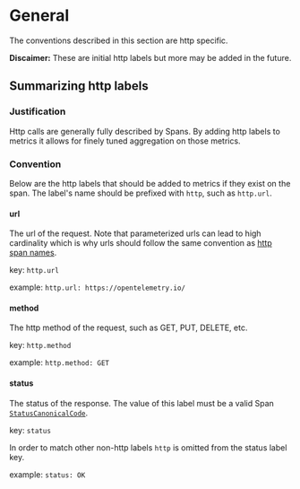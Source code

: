 # General

The conventions described in this section are http specific.

**Discaimer:** These are initial http labels but more may be added in the future.

## Summarizing http labels

### Justification

Http calls are generally fully described by Spans. By adding http labels
to metrics it allows for finely tuned aggregation on those metrics.

### Convention

Below are the http labels that should be added to metrics if they exist on the span.
The label's name should be prefixed with `http`, such as `http.url`.

#### url

The url of the request. Note that parameterized urls can lead to high cardinality
which is why urls should follow the same convention as
[http span names](../../trace/semantic_conventions/http.md#name).

key: `http.url`

example: `http.url: https://opentelemetry.io/`

#### method

The http method of the request, such as GET, PUT, DELETE, etc.

key: `http.method`

example: `http.method: GET`

#### status

The status of the response. The value of this label must be a valid Span
[`StatusCanonicalCode`](../../trace/api.md#statuscanonicalcode).

key: `status`

In order to match other non-http labels `http` is omitted from the status label key.

example: `status: OK`